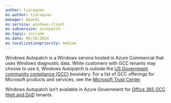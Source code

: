 ```yaml
---
author: tiaraquan
ms.author: tiaraquan
manager: bpardi
ms.service: windows-client
ms.subservice: autopatch
ms.topic: include
ms.date: 09/16/2024
ms.localizationpriority: medium
---
```

<!--This file is shared by windows-autopatch-overview.md and the windows-autopatch-prerequisites.md articles. Headings may be driven by article context. 7512398 -->

Windows Autopatch is a Windows service hosted in Azure Commercial that uses Windows diagnostic data. While customers with GCC tenants may choose to use it, Windows Autopatch is outside the [US Government community compliance (GCC)](/office365/servicedescriptions/office-365-platform-service-description/office-365-us-government/gcc#us-government-community-compliance) boundary. For a list of GCC offerings for Microsoft products and services, see the [Microsoft Trust Center](/compliance/regulatory/offering-home).

Windows Autopatch isn't available in Azure Government for [Office 365 GCC High and DoD](/office365/servicedescriptions/office-365-platform-service-description/office-365-us-government/gcc-high-and-dod) tenants.
